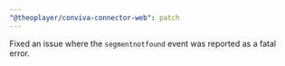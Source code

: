 ```yaml
---
"@theoplayer/conviva-connector-web": patch
---
```


Fixed an issue where the `segmentnotfound` event was reported as a fatal error.
